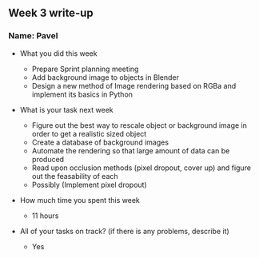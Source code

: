 ## Week 3 write-up

### Name: Pavel

- What you did this week

    - Prepare Sprint planning meeting
    - Add background image to objects in Blender
    - Design a new method of Image rendering based on RGBa and implement its basics in Python

- What is your task next week

  - Figure out the best way to rescale object or background image in order to get a realistic sized object
  - Create a database of background images
  - Automate the rendering so that large amount of data can be produced
  - Read upon occlusion methods (pixel dropout, cover up) and figure out the feasability of each
  - Possibly (Implement pixel dropout)

- How much time you spent this week

  - 11 hours

- All of your tasks on track? (if there is any problems, describe it)
  - Yes
